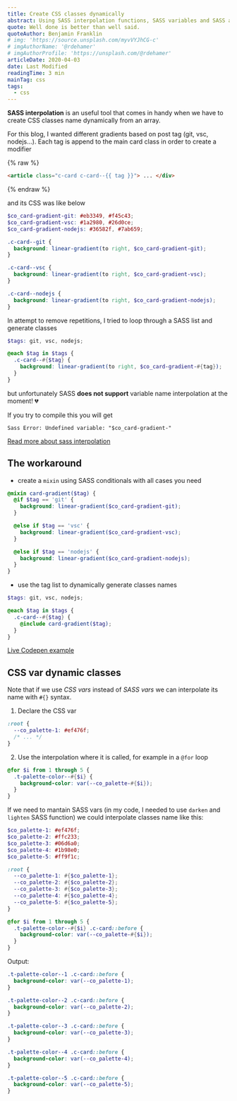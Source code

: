 ```yaml
---
title: Create CSS classes dynamically
abstract: Using SASS interpolation functions, SASS variables and SASS arrays, create CSS classes dinamically.
quote: Well done is better than well said.
quoteAuthor: Benjamin Franklin
# img: 'https://source.unsplash.com/myvVYJhCG-c'
# imgAuthorName: '@rdehamer'
# imgAuthorProfile: 'https://unsplash.com/@rdehamer'
articleDate: 2020-04-03
date: Last Modified
readingTime: 3 min
mainTag: css
tags:
  - css
---
```


**SASS interpolation** is an useful tool that comes in handy when we have to create CSS classes name dynamically from an array.

For this blog, I wanted different gradients based on post tag (git, vsc, nodejs...). Each tag is append to the main card class in order to create a modifier

{% raw %}
```html
<article class="c-card c-card--{{ tag }}"> ... </div>
```
{% endraw %}

and its CSS was like below

```scss
$co_card-gradient-git: #eb3349, #f45c43;
$co_card-gradient-vsc: #1a2980, #26d0ce;
$co_card-gradient-nodejs: #36582f, #7ab659;

.c-card--git {
  background: linear-gradient(to right, $co_card-gradient-git);
}

.c-card--vsc {
  background: linear-gradient(to right, $co_card-gradient-vsc);
}

.c-card--nodejs {
  background: linear-gradient(to right, $co_card-gradient-nodejs);
}

```

In attempt to remove repetitions, I tried to loop through a SASS list and generate classes

```scss
$tags: git, vsc, nodejs;

@each $tag in $tags {
  .c-card--#{$tag} {
    background: linear-gradient(to right, $co_card-gradient-#{tag});
  }
}
```

but unfortunately SASS **does not support** variable name interpolation at the moment! 💔

If you try to compile this you will get

```shell
Sass Error: Undefined variable: "$co_card-gradient-"
```

[Read more about sass interpolation](https://sass-lang.com/documentation/interpolation)

## The workaround

- create a `mixin` using SASS conditionals with all cases you need

```scss
@mixin card-gradient($tag) {
  @if $tag == 'git' {
    background: linear-gradient($co_card-gradient-git);
  }

  @else if $tag == 'vsc' {
    background: linear-gradient($co_card-gradient-vsc);
  }

  @else if $tag == 'nodejs' {
    background: linear-gradient($co_card-gradient-nodejs);
  }
}
```

- use the tag list to dynamically generate classes names

```scss
$tags: git, vsc, nodejs;

@each $tag in $tags {
  .c-card--#{$tag} {
    @include card-gradient($tag);
  }
}
```

[Live Codepen example](https://codepen.io/giuliachiola/pen/VwLVVRy)

## CSS var dynamic classes

Note that if we use _CSS vars_ instead of _SASS vars_ we can interpolate its name with `#{}` syntax.

1. Declare the CSS var

```scss
:root {
  --co_palette-1: #ef476f;
  /* ... */
}
```

2. Use the interpolation where it is called, for example in a `@for` loop

```scss
@for $i from 1 through 5 {
  .t-palette-color--#{$i} {
    background-color: var(--co_palette-#{$i});
  }
}
```

If we need to mantain SASS vars (in my code, I needed to use `darken` and `lighten` SASS function) we could interpolate classes name like this:

```scss
$co_palette-1: #ef476f;
$co_palette-2: #ffc233;
$co_palette-3: #06d6a0;
$co_palette-4: #1b98e0;
$co_palette-5: #ff9f1c;

:root {
  --co_palette-1: #{$co_palette-1};
  --co_palette-2: #{$co_palette-2};
  --co_palette-3: #{$co_palette-3};
  --co_palette-4: #{$co_palette-4};
  --co_palette-5: #{$co_palette-5};
}
```

```scss
@for $i from 1 through 5 {
  .t-palette-color--#{$i} .c-card::before {
    background-color: var(--co_palette-#{$i});
  }
}
```

Output:

```css
.t-palette-color--1 .c-card::before {
  background-color: var(--co_palette-1);
}

.t-palette-color--2 .c-card::before {
  background-color: var(--co_palette-2);
}

.t-palette-color--3 .c-card::before {
  background-color: var(--co_palette-3);
}

.t-palette-color--4 .c-card::before {
  background-color: var(--co_palette-4);
}

.t-palette-color--5 .c-card::before {
  background-color: var(--co_palette-5);
}
```
